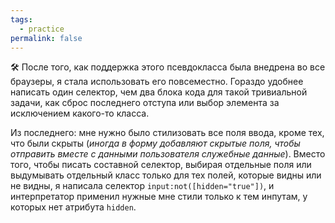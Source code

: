 ```yaml
---
tags:
  - practice
permalink: false
---
```


🛠 После того, как поддержка этого псевдокласса была внедрена во все браузеры, я стала использовать его повсеместно. Гораздо удобнее написать один селектор, чем два блока кода для такой тривиальной задачи, как сброс последнего отступа или выбор элемента за исключением какого-то класса.

Из последнего: мне нужно было стилизовать все поля ввода, кроме тех, что были скрыты (_иногда в форму добавляют скрытые поля, чтобы отправить вместе с данными пользователя служебные данные_). Вместо того, чтобы писать составной селектор, выбирая отдельные поля или выдумывать отдельный класс только для тех полей, которые видны или не видны, я написала селектор `input:not([hidden="true"])`, и интерпретатор применил нужные мне стили только к тем инпутам, у которых нет атрибута `hidden`.
